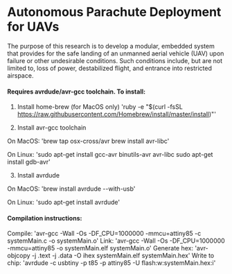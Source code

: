 # Autonomous Parachute Deployment for UAVs

The purpose of this research is to develop a modular, embedded system that provides for the safe landing of an unmanned aerial vehicle (UAV) upon failure or other undesirable conditions. Such conditions include, but are not limited to, loss of power, destabilized flight, and entrance into restricted airspace.

#### Requires avrdude/avr-gcc toolchain. To install:

1. Install home-brew (for MacOS only)
'ruby -e "$(curl -fsSL https://raw.githubusercontent.com/Homebrew/install/master/install)"'

2. Install avr-gcc toolchain

On MacOS:
'brew tap osx-cross/avr
brew install avr-libc'

On Linux:
'sudo apt-get install gcc-avr binutils-avr avr-libc
sudo apt-get install gdb-avr'

3. Install avrdude

On MacOS:
'brew install avrdude --with-usb'

On Linux:
'sudo apt-get install avrdude'

#### Compilation instructions:
Compile:
'avr-gcc -Wall -Os -DF_CPU=1000000 -mmcu=attiny85 -c systemMain.c -o systemMain.o'
Link:
'avr-gcc -Wall -Os -DF_CPU=1000000 -mmcu=attiny85 -o systemMain.elf systemMain.o'
Generate hex:
'avr-objcopy -j .text -j .data -O ihex systemMain.elf systemMain.hex'
Write to chip:
'avrdude -c usbtiny -p t85 -p attiny85 -U flash:w:systemMain.hex:i'
